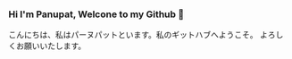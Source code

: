 ### Hi I'm Panupat, Welcone to my Github 👋

こんにちは、私はパーヌパットといます。私のギットハブへようこそ。
よろしくお願いいたします。
<!--
**Panupat305/Panupat305** is a ✨ _special_ ✨ repository because its `README.md` (this file) appears on your GitHub profile.

Here are some ideas to get you started:

- 🔭 I’m currently working on ...
- 🌱 I’m currently learning ...
- 👯 I’m looking to collaborate on ...
- 🤔 I’m looking for help with ...
- 💬 Ask me about ...
- 📫 How to reach me: ...
- 😄 Pronouns: ...
- ⚡ Fun fact: ...
-->

